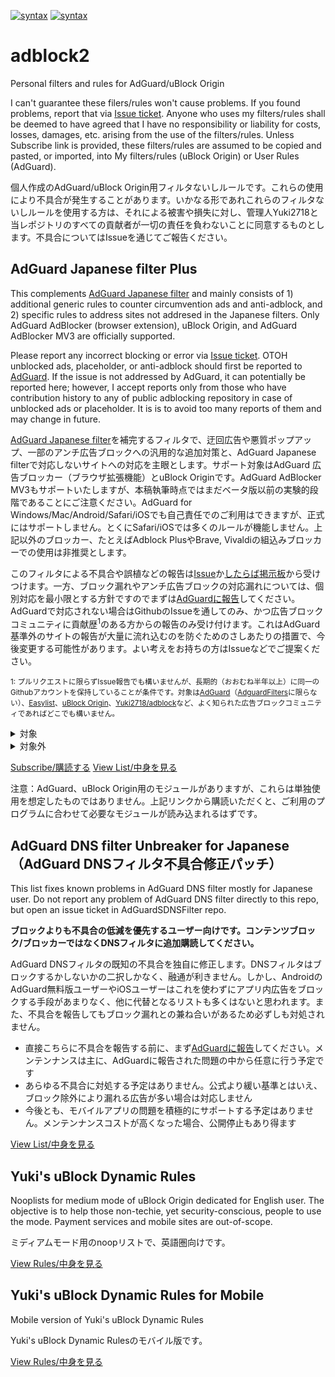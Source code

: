 [![syntax](https://img.shields.io/badge/syntax-AdGuard-brightgreen.svg)](https://kb.adguard.com/en/general/how-to-create-your-own-ad-filters)
[![syntax](https://img.shields.io/badge/syntax-uBlock%20Origin-%23c61300.svg)](https://github.com/gorhill/uBlock/wiki/Static-filter-syntax)

# adblock2
Personal filters and rules for AdGuard/uBlock Origin

I can't guarantee these filers/rules won't cause problems. If you found problems, report that via [Issue ticket](https://github.com/Yuki2718/adblock2/issues). Anyone who uses my filters/rules shall be deemed to have agreed that I have no responsibility or liability for costs, losses, damages, etc. arising from the use of the filters/rules. Unless Subscribe link is provided, these filters/rules are assumed to be copied and pasted, or imported, into My filters/rules (uBlock Origin) or User Rules (AdGuard).

個人作成のAdGuard/uBlock Origin用フィルタないしルールです。これらの使用により不具合が発生することがあります。いかなる形であれこれらのフィルタないしルールを使用する方は、それによる被害や損失に対し、管理人Yuki2718と当レポジトリのすべての貢献者が一切の責任を負わないことに同意するものとします。不具合についてはIssueを通じてご報告ください。

## AdGuard Japanese filter Plus

This complements [AdGuard Japanese filter](https://raw.githubusercontent.com/AdguardTeam/FiltersRegistry/master/filters/filter_7_Japanese/filter.txt) and mainly consists of 1) additional generic rules to counter circumvention ads and anti-adblock, and 2) specific rules to address sites not addresed in the Japanese filters. Only AdGuard AdBlocker (browser extension), uBlock Origin, and AdGuard AdBlocker MV3 are officially supported.

Please report any incorrect blocking or error via [Issue ticket](https://github.com/Yuki2718/adblock2/issues). OTOH unblocked ads, placeholder, or anti-adblock should first be reported to [AdGuard](https://reports.adguard.com/en/new_issue.html). If the issue is not addressed by AdGuard, it can potentially be reported here; however, I accept reports only from those who have contribution history to any of public adblocking repository in case of unblocked ads or placeholder. It is is to avoid too many reports of them and may change in future.

[AdGuard Japanese filter](https://raw.githubusercontent.com/AdguardTeam/FiltersRegistry/master/filters/filter_7_Japanese/filter.txt)を補完するフィルタで、迂回広告や悪質ポップアップ、一部のアンチ広告ブロックへの汎用的な追加対策と、AdGuard Japanese filterで対応しないサイトへの対応を主眼とします。サポート対象はAdGuard 広告ブロッカー（ブラウザ拡張機能）とuBlock Originです。AdGuard AdBlocker MV3もサポートいたしますが、本稿執筆時点ではまだベータ版以前の実験的段階であることにご注意ください。AdGuard for Windows/Mac/Android/Safari/iOSでも自己責任でのご利用はできますが、正式にはサポートしません。とくにSafari/iOSでは多くのルールが機能しません。上記以外のブロッカー、たとえばAdblock PlusやBrave, Vivaldiの組込みブロッカーでの使用は非推奨とします。

このフィルタによる不具合や誤植などの報告は[Issue](https://github.com/Yuki2718/adblock2/issues)か[したらば掲示板](https://jbbs.shitaraba.net/internet/25463/)から受けつけます。一方、ブロック漏れやアンチ広告ブロックの対応漏れについては、個別対応を最小限とする方針ですのでまずは[AdGuardに報告](https://reports.adguard.com/ja/new_issue.html)してください。AdGuardで対応されない場合はGithubのIssueを通してのみ、かつ広告ブロックコミュニティに貢献歴<sup>1</sup>のある方からの報告のみ受け付けます。これはAdGuard基準外のサイトの報告が大量に流れ込むのを防ぐためのさしあたりの措置で、今後変更する可能性があります。よい考えをお持ちの方はIssueなどでご提案ください。

<sub>1: プルリクエストに限らずIssue報告でも構いませんが、長期的（おおむね半年以上）に同一のGithubアカウントを保持していることが条件です。対象は[AdGuard](https://github.com/AdguardTeam)（[AdguardFilters](https://github.com/AdguardTeam/AdguardFilters)に限らない）、[Easylist](https://github.com/easylist/easylist)、[uBlock Origin](https://github.com/uBlockOrigin)、[Yuki2718/adblock](https://github.com/Yuki2718/adblock)など、よく知られた広告ブロックコミュニティであればどこでも構いません。</sub>

<details>
<summary>対象</summary>

以下のうち、汎用的に対策可能かAdGuard Japaneseで対応されないもの
- 広告、アフィリエイトリンク
- ネイティブ広告
- 侵襲性の高いセルフプロモーション
- 主に上記をブロックしたため生じた枠や不要なスペース
- アンチ広告ブロック
- 迷惑・有害なポップアップ、ポップアンダー、リダイレクト
- 一部の詐欺・悪質サイト（セキュリティーソフトの代わりにはなりません）

</details>

<details>
<summary>対象外</summary>

- サイトの内容と強く関連しており（例：具体的な商品のレビュー）、かつ量が過剰でなくユーザーに不利益・不快感を与えない広告（「ゲームのブログだからゲームの広告」程度では強く関連しているとみなしません。また、積極的にブロックしないだけで、すでにAdGuard Japanese等でブロックされている場合は手を出しません）
- 運営母体の系列サイトへのリンクバナーで、それほど不快でないもの
- アフィリエイトリンクの汎用非表示
- 広告ブロッカー検知用の罠スクリプト
- Google Safe Browsingでカバーされている悪質サイト
- 失効ドメイン

</details>

<a href="https://subscribe.adblockplus.org?location=https://raw.githubusercontent.com/Yuki2718/adblock2/main/japanese/jpf-plus.txt&title=AdGuard%20Japanese%20filter%20Plus">Subscribe/購読する</a>
[View List/中身を見る](https://raw.githubusercontent.com/Yuki2718/adblock2/main/japanese/jpf-plus.txt)

注意：AdGuard、uBlock Origin用のモジュールがありますが、これらは単独使用を想定したものではありません。上記リンクから購読いただくと、ご利用のプログラムに合わせて必要なモジュールが読み込まれるはずです。

## AdGuard DNS filter Unbreaker for Japanese（AdGuard DNSフィルタ不具合修正パッチ）

This list fixes known problems in AdGuard DNS filter mostly for Japanese user. Do not report any problem of AdGuard DNS filter directly to this repo, but open an issue ticket in AdGuardSDNSFilter repo.

<strong>ブロックよりも不具合の低減を優先するユーザー向けです。コンテンツブロック/ブロッカーではなくDNSフィルタに追加購読してください。</strong>

AdGuard DNSフィルタの既知の不具合を独自に修正します。DNSフィルタはブロックするかしないかの二択しかなく、融通が利きません。しかし、AndroidのAdGuard無料版ユーザーやiOSユーザーはこれを使わずにアプリ内広告をブロックする手段があまりなく、他に代替となるリストも多くはないと思われます。また、不具合を報告してもブロック漏れとの兼ね合いがあるため必ずしも対処されません。

- 直接こちらに不具合を報告する前に、まず[AdGuardに報告](https://reports.adguard.com/ja/new_issue.html)してください。メンテンナンスは主に、AdGuardに報告された問題の中から任意に行う予定です
- あらゆる不具合に対処する予定はありません。公式より緩い基準とはいえ、ブロック除外により漏れる広告が多い場合は対応しません
- 今後とも、モバイルアプリの問題を積極的にサポートする予定はありません。メンテンナンスコストが高くなった場合、公開停止もあり得ます

[View List/中身を見る](https://raw.githubusercontent.com/Yuki2718/adblock2/main/japanese/dns-unbreak.txt)

## Yuki's uBlock Dynamic Rules

Nooplists for medium mode of uBlock Origin dedicated for English user. The objective is to help those non-techie, yet security-conscious, people to use the mode. Payment services and mobile sites are out-of-scope.

ミディアムモード用のnoopリストで、英語圏向けです。

[View Rules/中身を見る](https://raw.githubusercontent.com/Yuki2718/adblock2/main/medium_mode/dynamic-rules.txt)

## Yuki's uBlock Dynamic Rules for Mobile

Mobile version of Yuki's uBlock Dynamic Rules

Yuki's uBlock Dynamic Rulesのモバイル版です。

[View Rules/中身を見る](https://raw.githubusercontent.com/Yuki2718/adblock2/main/medium_mode/dynamic-rules-mob.txt)
